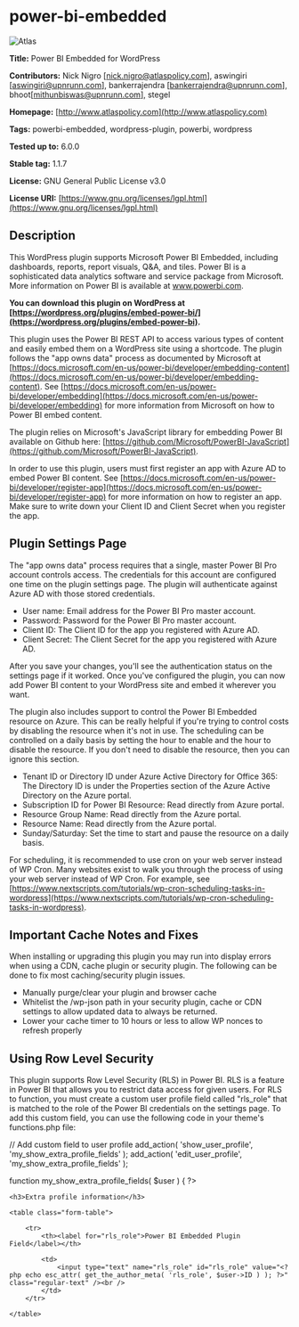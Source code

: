 # power-bi-embedded

![Atlas](https://atlaspolicy.com/public/website_logo_horiz.png)

 **Title:** Power BI Embedded for WordPress

 **Contributors:** Nick Nigro [nick.nigro@atlaspolicy.com], aswingiri [aswingiri@upnrunn.com], bankerrajendra [bankerrajendra@upnrunn.com], bhoot[mithunbiswas@upnrunn.com], stegel

 **Homepage:** [http://www.atlaspolicy.com](http://www.atlaspolicy.com)

 **Tags:** powerbi-embedded, wordpress-plugin, powerbi, wordpress

 **Tested up to:** 6.0.0

 **Stable tag:** 1.1.7

 **License:** GNU General Public License v3.0

 **License URI:** [https://www.gnu.org/licenses/lgpl.html](https://www.gnu.org/licenses/lgpl.html)

## Description
This WordPress plugin supports Microsoft Power BI Embedded, including  dashboards, reports, report visuals, Q&A, and tiles. Power BI is a sophisticated data analytics software and service package from Microsoft. More information on Power BI is available at www.powerbi.com.

**You can download this plugin on WordPress at [https://wordpress.org/plugins/embed-power-bi/](https://wordpress.org/plugins/embed-power-bi).**

This plugin uses the Power BI REST API to access various types of content and easily embed them on a WordPress site using a shortcode. The plugin follows the "app owns data" process as documented by Microsoft at [https://docs.microsoft.com/en-us/power-bi/developer/embedding-content](https://docs.microsoft.com/en-us/power-bi/developer/embedding-content). See [https://docs.microsoft.com/en-us/power-bi/developer/embedding](https://docs.microsoft.com/en-us/power-bi/developer/embedding) for more information from Microsoft on how to Power BI embed content.

The plugin relies on Microsoft's JavaScript library for embedding Power BI available on Github here: [https://github.com/Microsoft/PowerBI-JavaScript](https://github.com/Microsoft/PowerBI-JavaScript).

In order to use this plugin, users must first register an app with Azure AD to embed Power BI content. See [https://docs.microsoft.com/en-us/power-bi/developer/register-app](https://docs.microsoft.com/en-us/power-bi/developer/register-app) for more information on how to register an app. Make sure to write down your Client ID and Client Secret when you register the app.

## Plugin Settings Page
The "app owns data" process requires that a single, master Power BI Pro account controls access. The credentials for this account are configured one time on the plugin settings page. The plugin will authenticate against Azure AD with those stored credentials.

 * User name: Email address for the Power BI Pro master account.
 * Password: Password for the Power BI Pro master account.
 * Client ID: The Client ID for the app you registered with Azure AD.
 * Client Secret: The Client Secret for the app you registered with Azure AD.

After you save your changes, you'll see the authentication status on the settings page if it worked. Once you've configured the plugin, you can now add Power BI content to your WordPress site and embed it wherever you want.

The plugin also includes support to control the Power BI Embedded resource on Azure. This can be really helpful if you're trying to control costs by disabling the resource when it's not in use. The scheduling can be controlled on a daily basis by setting the hour to enable and the hour to disable the resource. If you don't need to disable the resource, then you can ignore this section. 

 * Tenant ID or Directory ID under Azure Active Directory for Office 365: The Directory ID is under the Properties section of the Azure Active Directory on the Azure portal. 
 * Subscription ID for Power BI Resource: Read directly from Azure portal.
 * Resource Group Name: Read directly from the Azure portal.
 * Resource Name: Read directly from the Azure portal.
 * Sunday/Saturday: Set the time to start and pause the resource on a daily basis.

 For scheduling, it is recommended to use cron on your web server instead of WP Cron. Many websites exist to walk you through the process of using your web server instead of WP Cron. For example, see [https://www.nextscripts.com/tutorials/wp-cron-scheduling-tasks-in-wordpress](https://www.nextscripts.com/tutorials/wp-cron-scheduling-tasks-in-wordpress).

## Important Cache Notes and Fixes
When installing or upgrading this plugin you may run into display errors when using a CDN, cache plugin or security plugin.  The following can be done to fix most caching/security plugin issues.

* Manually purge/clear your plugin and browser cache
* Whitelist the /wp-json path in your security plugin, cache or CDN settings to allow updated data to always be returned.
* Lower your cache timer to 10 hours or less to allow WP nonces to refresh properly

## Using Row Level Security
This plugin supports Row Level Security (RLS) in Power BI. RLS is a feature in Power BI that allows you to restrict data access for given users. For RLS to function, you must create a custom user profile field called "rls_role" that is matched to the role of the Power BI credentials on the settings page. To add this custom field, you can use the following code in your theme's functions.php file:

// Add custom field to user profile
add_action( 'show_user_profile', 'my_show_extra_profile_fields' );
add_action( 'edit_user_profile', 'my_show_extra_profile_fields' );

function my_show_extra_profile_fields( $user ) { ?>

	<h3>Extra profile information</h3>

	<table class="form-table">

		<tr>
			<th><label for="rls_role">Power BI Embedded Plugin Field</label></th>

			<td>
				<input type="text" name="rls_role" id="rls_role" value="<?php echo esc_attr( get_the_author_meta( 'rls_role', $user->ID ) ); ?>" class="regular-text" /><br />
			</td>
		</tr>

	</table>
<?php }

add_action( 'personal_options_update', 'my_save_extra_profile_fields' );
add_action( 'edit_user_profile_update', 'my_save_extra_profile_fields' );

function my_save_extra_profile_fields( $user_id ) {
	if ( !current_user_can( 'edit_user', $user_id ) )
		return false;
	update_usermeta( $user_id, 'rls_role', $_POST['rls_role'] );
}

## Power BI Content
The plugin uses a custom content type for each Power BI component to embed (dashboard, report, etc.). Go to "All Power BI Items" to add a new component.

 * Embed Type: Report, Report Visual, Q&A, Dashboard, Tile.

The Embed Type determines the remaining fields to fill out.

### Report

 * Report Mode: View, Edit, Create
 * Report ID: Enter the unique identifier for the report. You can find the identifier by viewing a report in the Power BI Service. The identifier is in the URL.
 * Group ID: Enter the unique identifier for the group. You can find the identifier by viewing a dashboard or report in the Power BI Service. The identifier is in the URL.
 * Dataset ID: Enter the unique identifier for the dataset. You can find the identifier by viewing a dashboard in the Power BI Service. The identifier is in the URL. This is only needed for Create Mode.
 * Page Name: Enter the unique identifier for the Page. You can find the identifier by viewing a dashboard in the Power BI Service. The identifier is in the URL. This is is an optional parameter. If left blank, the report's default page will be shown.
 * Background: Optionally entender a background color for your embed. For instance, entering `models.BackgroundType.Transparent` in this field will make your embed have a transparent background.

### Report Visual

 * Report ID: Enter the unique identifier for the report. You can find the identifier by viewing a report in the Power BI Service. The identifier is in the URL.
 * Group ID: Enter the unique identifier for the group. You can find the identifier by viewing a dashboard or report in the Power BI Service. The identifier is in the URL.
 * Page Name: Enter the unique identifier for the Page. You can find the identifier by entering viewing the page within a report in the Power BI Service. The identifier is in the URL.
 * Visual Name: The Visual Name can be retrieved using the GetVisuals method on the Page object.
 * Background: Optionally entender a background color for your embed. For instance, entering `models.BackgroundType.Transparent` in this field will make your embed have a transparent background.

### Q&A

 * Q&A Mode: Show Q&A, Show Q&A with predefined question, Show answer only with predefined question
 * Q&A Input Question: Only necessary for "Show Q&A with predefined question" and "Show answer only with predefined question"
 * Group ID: Enter the unique identifier for the group. You can find the identifier by viewing a dashboard or report in the Power BI Service. The identifier is in the URL.
 * Dataset ID: Enter the unique identifier for the dataset. You can find the identifier by viewing a dashboard in the Power BI Service. The identifier is in the URL. This is only needed for Create Mode.
 * Background: Optionally entender a background color for your embed. For instance, entering `models.BackgroundType.Transparent` in this field will make your embed have a transparent background.

### Dashboard

 * Dashboard ID: Enter the unique identifier for the dashboard. You can find the identifier by viewing a dashboard in the Power BI Service. The identifier is in the URL.
 * Group ID: Enter the unique identifier for the group. You can find the identifier by viewing a dashboard or report in the Power BI Service. The identifier is in the URL.
 * Background: Optionally entender a background color for your embed. For instance, entering `models.BackgroundType.Transparent` in this field will make your embed have a transparent background.

### Tile

 * Dashboard ID: Enter the unique identifier for the dashboard. You can find the identifier by viewing a dashboard in the Power BI Service. The identifier is in the URL.
 * Group ID: Enter the unique identifier for the group. You can find the identifier by viewing a dashboard or report in the Power BI Service. The identifier is in the URL.
 * Tile ID: Enter the unique identifier for the dashboard tile. You can find the identifier by entering the focus mode for a tile when viewing a dashboard in the Power BI Service. The identifier is in the URL.
 * Background: Optionally entender a background color for your embed. For instance, entering `models.BackgroundType.Transparent` in this field will make your embed have a transparent background.


### Other Settings for Power BI Content
You can also configure how the content is embedded including whether to show the filter pane or page navigation along with the language (defines the language Power BI uses for localization and locale format (defines the text formatting that powerBI uses for dates, currency, etc.). Finally, you can set the default width and height for the container in pixels or as a percentage.

## Embedding Content in WordPress
Once the Power BI content is created in WordPress, you can embed it anywhere with a shortcode. The shortcode accepts the unique identifier for the Power BI content (visible from "All Power BI Items") and an optional width and height to customize the size of the content where it is being embedded, if you want to override the default width and/or height for the content.

    [powerbi id=X width=X height=X]

You also can use a shortcode to display content based on the Power BI Embedded resource state. This shortcode allows you to show content when the resource is active and other content when the resource is paused. 

Display the content when resource is active.

    [powerbi_resource]
        Resource is active.
    [/powerbi_resource]

Display the content when resource is paused.

    [powerbi_resource state="Paused"]
        Resource is paused.
    [/powerbi_resource]

Learn more about states. [https://docs.microsoft.com/en-us/rest/api/power-bi-embedded/capacities/getdetails#state](https://docs.microsoft.com/en-us/rest/api/power-bi-embedded/capacities/getdetails#state)

## Applying Filters
The plugin is able to filter *Reports* using the [Report Level Filters](https://github.com/Microsoft/PowerBI-JavaScript/wiki/Filters) API functions in PowerBI embedded. To use filters you need to pass the filter object in the querystring as a serialized JSON string.

**Example**
```
var relatedFilterObj = [{
        $schema : "http://powerbi.com/product/schema#basic",
        target : {
            table : "Countries",
            column : "Country",
        },
        operator : "=",
        values : [country]
        
    }
];

var relatedURL = pageURL + "?filters=" +  encodeURIComponent(JSON.stringify(relatedFilterObj));
```

## Applying Slicers
The plugin can also apply Slicers before the report loads based on passing stringified JSON in the URL. Read more about [Slicers](https://github.com/Microsoft/PowerBI-JavaScript/wiki/Slicers)

**Example**
```
var slicers = [
    {
        selector : {
            $schema: "http://powerbi.com/product/schema#visualSelector",
            visualName: "fee64d853d2c3e579085"
        },
        state : {
            filters : [
                {
                    $schema: "http://powerbi.com/product/schema#basic",
                    target : {
                        table : "Tools",
                        column : "Tool"
                    },
                    operator: "In",
                    values: ["Information Operations"],
                }
            ]
        }
    }
];

var relatedURL = pageURL + "?slicers=" +  encodeURIComponent(JSON.stringify(slicers));
```

## Plugin Dependencies

powerbi-client v2.5.1 [https://github.com/Microsoft/PowerBI-JavaScript](https://github.com/Microsoft/PowerBI-JavaScript), CMB2 v2.6.0 [https://github.com/CMB2/CMB2](https://github.com/CMB2/CMB2), CMB2 Conditionals v1.0.4 [(https://github.com/jcchavezs/cmb2-conditionals)](https://github.com/jcchavezs/cmb2-conditionals), URL Search Params Polyfill v5.0.0 [https://github.com/jerrybendy/url-search-params-polyfill](https://github.com/jerrybendy/url-search-params-polyfill)
